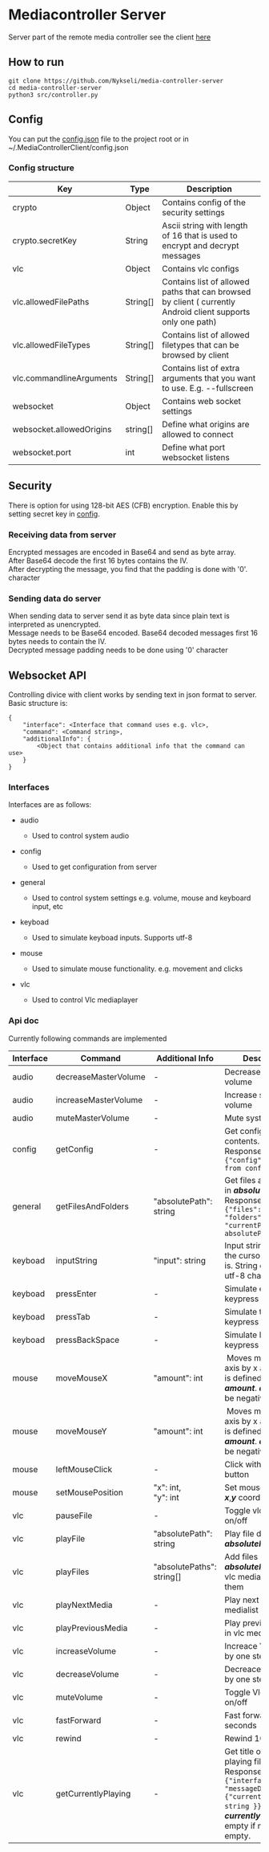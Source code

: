 # Mediacontroller Server

Server part of the remote media controller see the client [here](https://github.com/Nykseli/android-media-controller)

## How to run

```
git clone https://github.com/Nykseli/media-controller-server
cd media-controller-server
python3 src/controller.py
```

## Config

You can put the [config.json](https://github.com/Nykseli/media-controller-server/blob/master/config.json.example) file to the project root or in ~/.MediaControllerClient/config.json

### Config structure

| Key | Type | Description |
|-----| -----| ------      |
| crypto | Object | Contains config of the security settings|
| crypto.secretKey | String | Ascii string with length of 16 that is used to encrypt and decrypt messages |
| vlc |Object| Contains vlc configs|
| vlc.allowedFilePaths | String[] | Contains list of allowed paths that can browsed by client ( currently Android client supports only one path) |
| vlc.allowedFileTypes | String[] | Contains list of allowed filetypes that can be browsed by client|
| vlc.commandlineArguments | String[] | Contains list of extra arguments that you want to use. E.g. --fullscreen|
| websocket | Object | Contains web socket settings |
| websocket.allowedOrigins | string[] | Define what origins are allowed to connect |
| websocket.port | int | Define what port websocket listens |


## Security

There is option for using 128-bit AES (CFB) encryption. Enable this by setting secret key in [config](#Config).

### Receiving data from server
Encrypted messages are encoded in Base64 and send as byte array.
<br />
After Base64 decode the first 16 bytes contains the IV.
<br />
After decrypting the message, you find that the padding is done with '0'. character

### Sending data do server
When sending data to server send it as byte data since plain text is interpreted as unencrypted.
<br />
Message needs to be Base64 encoded. Base64 decoded messages first 16 bytes needs to contain the IV.
<br />
Decrypted message padding needs to be done using '0' character


## Websocket API

Controlling divice with client works by sending text in json format to server.
Basic structure is:
```
{
    "interface": <Interface that command uses e.g. vlc>,
    "command": <Command string>,
    "additionalInfo": {
        <Object that contains additional info that the command can use>
    }
}
```

### Interfaces

Interfaces are as follows:

* audio
  * Used to control system audio
* config
  * Used to get configuration from server
* general
  * Used to control system settings e.g. volume, mouse and keyboard input, etc
* keyboad
  * Used to simulate keyboad inputs. Supports utf-8
* mouse
  * Used to simulate mouse functionality. e.g. movement and clicks

* vlc
  * Used to control Vlc mediaplayer

### Api doc

Currently following commands are implemented

|Interface|Command|Additional Info| Description|
| ------- | ----- | ----------- | ---------- |
| audio | decreaseMasterVolume | - | Decrease system volume |
| audio | increaseMasterVolume | - | Increase system volume |
| audio | muteMasterVolume | - | Mute system volume |
| config  | getConfig | - | Get config.json contents. <br /> Response format: ```{"config": <object from config.json>```
| general | getFilesAndFolders | "absolutePath": string | Get files and folders in ***absolutePath***. <br /> Response format: ```{"files": string[], "folders": string[], "currentPath": absolutePath}```|
| keyboad | inputString | "input": string | Input string where the cursor currently is. String can contain utf-8 characters |
| keyboad | pressEnter | - | Simulate enter keypress |
| keyboad | pressTab | - | Simulate tab keypress |
| keyboad | pressBackSpace | - | Simulate BackSpace keypress |
| mouse | moveMouseX | "amount": int | Moves mouse on x axis by x amount that is defined by ***amount***. ***amount*** can be negative. |
| mouse | moveMouseY | "amount": int | Moves mouse on y axis by x amount that is defined by ***amount***. ***amount*** can be negative. |
| mouse | leftMouseClick | - | Click with left mouse button |
| mouse | setMousePosition | "x": int,  <br />"y": int | Set mouse position to ***x***,***y*** coordinate |
| vlc | pauseFile | - | Toggle vlc pause on/off |
| vlc | playFile | "absolutePath": string | Play file defined by ***absolutePath***|
| vlc | playFiles | "absolutePaths": string[] | Add files in ***absolutePaths*** list to vlc medialist and play them|
| vlc | playNextMedia | - | Play next media in vlc medialist|
| vlc | playPreviousMedia | - | Play previous media in vlc medialist|
| vlc | increaseVolume | - | Increace Vlc volume by one step (5%) |
| vlc | decreaseVolume | - | Decreace Vlc volume by one step (5%) |
| vlc | muteVolume | - | Toggle Vlc mute on/off |
| vlc | fastForward | - | Fast forward 10 seconds |
| vlc | rewind | - | Rewind 10 secods |
| vlc | getCurrentlyPlaying | - | Get title of currently playing file. <br/> Response format: ```{"interface": "vlc", "messageData": {"currentlyPlaying": string }}```. <br /> ***currentlyPlaying*** is empty if medialist is empty. |
